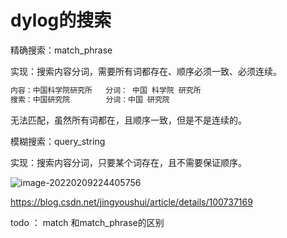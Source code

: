 # dylog的搜索

精确搜索：match_phrase

实现：搜索内容分词，需要所有词都存在、顺序必须一致、必须连续。

```js
内容：中国科学院研究所   分词： 中国 科学院 研究所
搜索：中国研究院        分词：中国 研究院
```

无法匹配，虽然所有词都在，且顺序一致，但是不是连续的。



模糊搜索：query_string

实现：搜索内容分词，只要某个词存在，且不需要保证顺序。

![image-20220209224405756](E:\dailynote\mianshi\images\image-20220209224405756.png)

https://blog.csdn.net/jingyoushui/article/details/100737169

todo ： match 和match_phrase的区别



